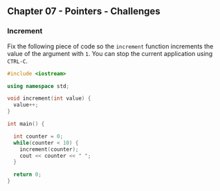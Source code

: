 ## Chapter 07 - Pointers - Challenges

### Increment

Fix the following piece of code so the `increment` function increments the value of the argument with `1`. You can stop the current application using `CTRL-C`.

```c++
#include <iostream>

using namespace std;

void increment(int value) {
  value++;
}

int main() {

  int counter = 0;
  while(counter < 10) {
    increment(counter);
    cout << counter << " ";
  }

  return 0;
}
```